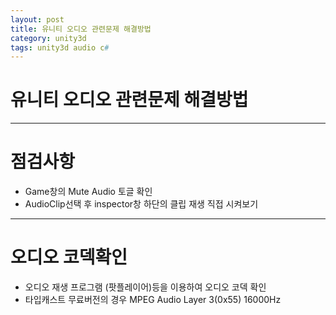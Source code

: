 ```yaml
---
layout: post
title: 유니티 오디오 관련문제 해결방법
category: unity3d
tags: unity3d audio c#
---
```

# 유니티 오디오 관련문제 해결방법

---
# 점검사항
* Game창의 Mute Audio 토글 확인
* AudioClip선택 후 inspector창 하단의 클립 재생 직접 시켜보기
---
# 오디오 코덱확인
* 오디오 재생 프로그램 (팟플레이어)등을 이용하여 오디오 코덱 확인
* 타입캐스트 무료버전의 경우 MPEG Audio Layer 3(0x55) 16000Hz

